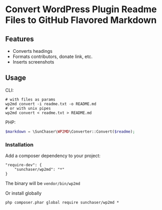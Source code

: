 # Convert WordPress Plugin Readme Files to GitHub Flavored Markdown

## Features

* Converts headings
* Formats contributors, donate link, etc.
* Inserts screenshots

## Usage

CLI:

    # with files as params
    wp2md convert -i readme.txt -o README.md
    # or with unix pipes
    wp2md convert < readme.txt > README.md


PHP:

```php
$markdown = \SunChaser\WP2MD\Converter::Convert($readme);
```

### Installation

Add a composer dependency to your project:

    "require-dev": {
        "sunchaser/wp2md": "*"
    }

The binary will be ```vendor/bin/wp2md```

Or install globally

    php composer.phar global require sunchaser/wp2md *
